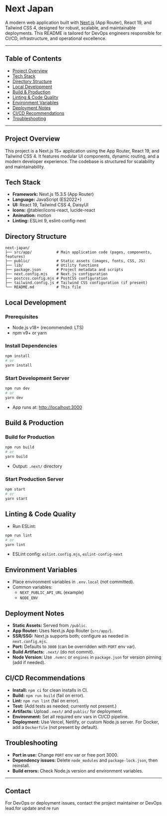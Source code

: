 # Next Japan

A modern web application built with [Next.js](https://nextjs.org/) (App Router), React 19, and Tailwind CSS 4, designed for robust, scalable, and maintainable deployments. This README is tailored for DevOps engineers responsible for CI/CD, infrastructure, and operational excellence.

---

## Table of Contents

- [Project Overview](#project-overview)
- [Tech Stack](#tech-stack)
- [Directory Structure](#directory-structure)
- [Local Development](#local-development)
- [Build & Production](#build--production)
- [Linting & Code Quality](#linting--code-quality)
- [Environment Variables](#environment-variables)
- [Deployment Notes](#deployment-notes)
- [CI/CD Recommendations](#cicd-recommendations)
- [Troubleshooting](#troubleshooting)

---

## Project Overview

This project is a Next.js 15+ application using the App Router, React 19, and Tailwind CSS 4. It features modular UI components, dynamic routing, and a modern developer experience. The codebase is structured for scalability and maintainability.

## Tech Stack

- **Framework:** Next.js 15.3.5 (App Router)
- **Language:** JavaScript (ES2022+)
- **UI:** React 19, Tailwind CSS 4, DaisyUI
- **Icons:** @tabler/icons-react, lucide-react
- **Animation:** motion
- **Linting:** ESLint 9, eslint-config-next

## Directory Structure

```
next-japan/
├── src/app/           # Main application code (pages, components, features)
├── public/            # Static assets (images, fonts, CSS, JS)
├── lib/               # Utility functions
├── package.json       # Project metadata and scripts
├── next.config.mjs    # Next.js configuration
├── postcss.config.mjs # PostCSS configuration
├── tailwind.config.js # Tailwind CSS configuration (if present)
└── README.md          # This file
```

## Local Development

### Prerequisites

- Node.js v18+ (recommended: LTS)
- npm v9+ or yarn

### Install Dependencies

```sh
npm install
# or
yarn install
```

### Start Development Server

```sh
npm run dev
# or
yarn dev
```

- App runs at: [http://localhost:3000](http://localhost:3000)

## Build & Production

### Build for Production

```sh
npm run build
# or
yarn build
```

- Output: `.next/` directory

### Start Production Server

```sh
npm start
# or
yarn start
```

## Linting & Code Quality

- Run ESLint:

```sh
npm run lint
# or
yarn lint
```

- ESLint config: `eslint.config.mjs`, `eslint-config-next`

## Environment Variables

- Place environment variables in `.env.local` (not committed).
- Common variables:
  - `NEXT_PUBLIC_API_URL` (example)
  - `NODE_ENV`

## Deployment Notes

- **Static Assets:** Served from `/public`.
- **App Router:** Uses Next.js App Router (`src/app/`).
- **SSR/SSG:** Next.js supports both; configure as needed in `next.config.mjs`.
- **Port:** Defaults to `3000` (can be overridden with `PORT` env var).
- **Build Artifacts:** `.next/` (do not commit).
- **Node Version:** Use `.nvmrc` or `engines` in `package.json` for version pinning (add if needed).

## CI/CD Recommendations

- **Install:** `npm ci` for clean installs in CI.
- **Build:** `npm run build` (fail on error).
- **Lint:** `npm run lint` (fail on error).
- **Test:** (Add tests as needed; currently not present.)
- **Artifacts:** Upload `.next/` and `public/` for deployment.
- **Environment:** Set all required env vars in CI/CD pipeline.
- **Deployment:** Use Vercel, Netlify, or custom Node.js server. For Docker, add a `Dockerfile` (not present by default).

## Troubleshooting

- **Port in use:** Change `PORT` env var or free port 3000.
- **Dependency issues:** Delete `node_modules` and `package-lock.json`, then reinstall.
- **Build errors:** Check Node.js version and environment variables.

---

## Contact

For DevOps or deployment issues, contact the project maintainer or DevOps lead.for update and re run 
